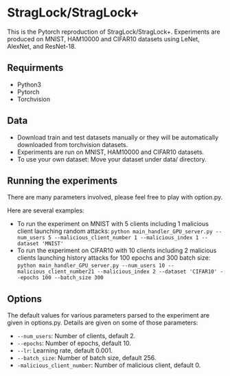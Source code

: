 # StragLock/StragLock+

This is the Pytorch reproduction of StragLock/StragLock+. Experiments are produced on MNIST, HAM10000 and CIFAR10 datasets using LeNet, AlexNet, and ResNet-18.

## Requirments
 - Python3
 - Pytorch
 - Torchvision

## Data
 - Download train and test datasets manually or they will be automatically downloaded from torchvision datasets.
 - Experiments are run on MNIST, HAM10000 and CIFAR10 datasets.
 - To use your own dataset: Move your dataset under data/ directory.

## Running the experiments

There are many parameters involved, please feel free to play with option.py.

Here are several examples:
 - To run the experiment on MNIST with 5 clients including 1 malicious client launching random attacks:
   ```python main_handler_GPU_server.py --num_users 5 --malicious_client_number 1 --malicious_index 1 --dataset 'MNIST'```
 - To run the experiment on CIFAR10 with 10 clients including 2 malicious clients launching history attacks for 100 epochs and 300 batch size:
   ```python main_handler_GPU_server.py --num_users 10 --malicious_client_number21 --malicious_index 2 --dataset 'CIFAR10' --epochs 100 --batch_size 300```

  ## Options
  The default values for various parameters parsed to the experiment are given in options.py. Details are given on some of those parameters:

 - `--num_users`: Number of clients, default 2.
 - `--epochs`: Number of epochs, default 10.
 - `--lr`: Learning rate, default 0.001.
 - `--batch_size`: Number of batch size, default 256.
 - `-malicious_client_number`: Number of malicious client, default 0.
